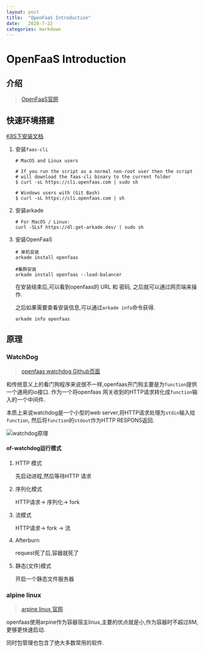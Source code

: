 ```yaml
---
layout: post
title:  "OpenFaaS Introduction"
date:   2020-7-22
categories: markdown
---
```


# OpenFaaS Introduction

## 介绍

> [OpenFaaS官网](https://www.openfaas.com/)

## 快速环境搭建

[K8S下安装文档](https://docs.openfaas.com/deployment/kubernetes/)

1. 安装`faas-cli`

    ```
    # MacOS and Linux users

    # If you run the script as a normal non-root user then the script
    # will download the faas-cli binary to the current folder
    $ curl -sL https://cli.openfaas.com | sudo sh

    # Windows users with (Git Bash)
    $ curl -sL https://cli.openfaas.com | sh
    ```

2. 安装arkade

    ```
    # For MacOS / Linux:
    curl -SLsf https://dl.get-arkade.dev/ | sudo sh
    ```

3. 安装OpenFaaS

    ```
    # 单机安装
    arkade install openfaas

    #集群安装
    arkade install openfaas --load-balancer
    ```

    在安装结束后,可以看到openfaas的 URL 和 密码, 之后就可以通过网页端来操作.

    之后如果需要查看安装信息,可以通过`arkade info`命令获得.

    ```
    arkade info openfaas
    ```

## 原理

### WatchDog

> [openfaas watchdog Github页面](https://github.com/openfaas/faas/tree/master/watchdog)

和传统意义上的看门狗程序来说很不一样,openfaas开门狗主要是为`function`提供一个通用的io接口.
作为一个将openfaas 网关收到的HTTP请求转化成`function`输入的一个中间件. 

本质上来说watchdog是一个小型的web server,将HTTP请求处理为`stdin`输入给`function`,
然后将`function`的`stdout`作为HTTP RESPONS返回.

![watchdog原理](https://camo.githubusercontent.com/61c169ab5cd01346bc3dc7a11edc1d218f0be3b4/68747470733a2f2f7062732e7477696d672e636f6d2f6d656469612f4447536344626c554941416f34482d2e6a70673a6c61726765)

#### of-watchdog运行模式

1. HTTP 模式
   
   先启动进程,然后等待HTTP 请求

2. 序列化模式

   HTTP请求-> 序列化-> fork

3. 流模式

   HTTP请求-> fork -> 流

4. Afterburn

   request死了后,容器就死了

5. 静态(文件)模式
      
   开启一个静态文件服务器

### alpine linux

> [arpine linux 官网](https://www.alpinelinux.org/)

openfaas使用arpine作为容器宿主linux,主要的优点就是小,作为容器时不超过8M,更够更快速启动.

同时包管理也包含了绝大多数常用的软件.